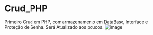# Crud_PHP
Primeiro Crud em PHP, com armazenamento em DataBase, Interface e Proteção de Senha. Será Atualizado aos poucos.
![image](https://user-images.githubusercontent.com/63565141/230161788-7f0ad9c1-3800-4fa1-bb87-f7b77c97932e.png)

